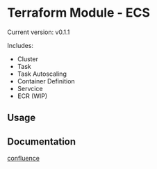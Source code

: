 # Terraform Module - ECS

Current version: v0.1.1

Includes:

* Cluster
* Task
* Task Autoscaling
* Container Definition
* Servcice
* ECR (WIP)

## Usage



## Documentation

[confluence](https://ohpendev.atlassian.net/wiki/spaces/CCE/pages/2062320795/Terraform+Modules)
